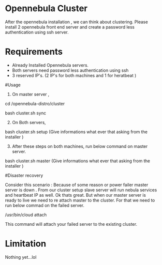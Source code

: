# Opennebula Cluster
After the opennebula installation , we can think about clustering. Please install 2 opennebula front end server and create a password less authentication using ssh server.

# Requirements

* Already Installed Opennebula servers. 
* Both servers need password less authentication using ssh
* 3 reserved IP's. (2 IP's for both machines and 1 for heratbeat )

#Usage

1. On master server ,


 cd /opennebula-distro/cluster

 bash cluster.sh sync

2. On Both servers,

 bash cluster.sh setup               (Give informations what ever that asking from the installer )

3. After these steps on both machines, run below command on master server.

 bash cluster.sh master              (Give informations what ever that asking from the installer )

#Disaster recovery

Consider this scenario : Because of some reason or power failer master server is down . From our cluster setup slave server will run nebula services and heartbeat IP as well. Ok thats great. But when our master server is ready to live we need to re attach master to the cluster. For that we need to run below commad on the failed server.

 /usr/bin/cloud attach
 
 This command will attach your failed server to the existing cluster.

# Limitation

 Nothing yet...lol
